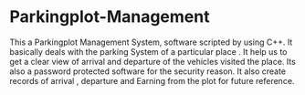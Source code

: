 # Parkingplot-Management
This a Parkingplot Management System, software scripted by using C++. It basically deals with the parking System of a particular place . It help us to get a clear view of arrival and departure of the vehicles visited the place.
Its also a password protected software for the security reason.
It also create records of arrival , departure and Earning from the plot for future reference.

